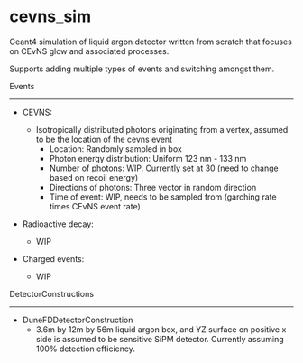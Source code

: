 # cevns_sim
Geant4 simulation of liquid argon detector written from scratch that focuses on CEvNS glow and associated processes.

Supports adding multiple types of events and switching amongst them. 


Events
____
* CEVNS: 
  * Isotropically distributed photons originating from a vertex, assumed to be the location of the cevns event
    * Location: Randomly sampled in box
    * Photon energy distribution: Uniform 123 nm - 133 nm
    * Number of photons: WIP. Currently set at 30 (need to change based on recoil energy)
    * Directions of photons: Three vector in random direction
    * Time of event: WIP, needs to be sampled from (garching rate times CEvNS event rate)
  
* Radioactive decay:
  * WIP

* Charged events:
  * WIP

DetectorConstructions
____

* DuneFDDetectorConstruction
    * 3.6m by 12m by 56m liquid argon box, and YZ surface on positive x side is assumed to be sensitive SiPM detector. Currently assuming 100% detection efficiency. 
